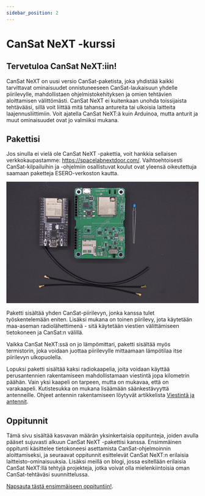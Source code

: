 ```yaml
---
sidebar_position: 2
---
```


# CanSat NeXT -kurssi

## Tervetuloa CanSat NeXT:iin!

CanSat NeXT on uusi versio CanSat-paketista, joka yhdistää kaikki tarvittavat ominaisuudet onnistuneeseen CanSat-laukaisuun yhdelle piirilevylle, mahdollistaen ohjelmistokehityksen ja omien tehtävien aloittamisen välittömästi. CanSat NeXT ei kuitenkaan unohda toissijaista tehtävääsi, sillä voit liittää mitä tahansa antureita tai ulkoisia laitteita laajennusliittimiin. Voit ajatella CanSat NeXT:ä kuin Arduinoa, mutta anturit ja muut ominaisuudet ovat jo valmiiksi mukana.

## Pakettisi

Jos sinulla ei vielä ole CanSat NeXT -pakettia, voit hankkia sellaisen verkkokaupastamme: https://spacelabnextdoor.com/. Vaihtoehtoisesti CanSat-kilpailuihin ja -ohjelmiin osallistuvat koulut ovat yleensä oikeutettuja saamaan paketteja ESERO-verkoston kautta.

![CanSat-paketin sisältö](./img/kit.png)

Paketti sisältää yhden CanSat-piirilevyn, jonka kanssa tulet työskentelemään eniten. Lisäksi mukana on toinen piirilevy, jota käytetään maa-aseman radiolähettimenä - sitä käytetään viestien välittämiseen tietokoneen ja CanSat:n välillä.

Vaikka CanSat NeXT:ssä on jo lämpömittari, paketti sisältää myös termistorin, joka voidaan juottaa piirilevylle mittaamaan lämpötilaa itse piirilevyn ulkopuolella.

Lopuksi paketti sisältää kaksi radiokaapelia, joita voidaan käyttää perusantennien rakentamiseen mahdollistamaan viestintä jopa kilometrin päähän. Vain yksi kaapeli on tarpeen, mutta on mukavaa, että on varakaapeli. Kutistesukka on mukana lisäämään säänkestävyyttä antenneille. Ohjeet antennin rakentamiseen löytyvät artikkelista [Viestintä ja antennit](./../CanSat-hardware/communication.md).

## Oppitunnit

Tämä sivu sisältää kasvavan määrän yksinkertaisia oppitunteja, joiden avulla pääset sujuvasti alkuun CanSat NeXT -pakettisi kanssa. Ensimmäinen oppitunti käsittelee tietokoneesi asettamista CanSat-ohjelmoinnin aloittamiseksi, ja seuraavat oppitunnit esittelevät CanSat NeXT:n erilaisia laitteisto-ominaisuuksia. Lisäksi meillä on blogi, jossa esitellään erilaisia CanSat NeXT:llä tehtyjä projekteja, jotka voivat olla mielenkiintoisia oman CanSat-tehtäväsi suunnittelussa.

[Napsauta tästä ensimmäiseen oppituntiin!](./lesson1).